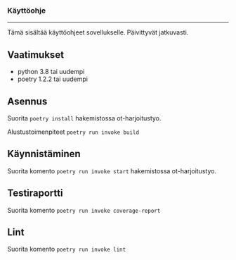 ### Käyttöohje
---
Tämä sisältää käyttöohjeet sovellukselle. Päivittyvät jatkuvasti. 

## Vaatimukset
  * python 3.8 tai uudempi 
  * poetry 1.2.2 tai uudempi

## Asennus
Suorita `poetry install` hakemistossa ot-harjoitustyo.

Alustustoimenpiteet `poetry run invoke build`

## Käynnistäminen
Suorita komento `poetry run invoke start` hakemistossa ot-harjoitustyo.

## Testiraportti

Suorita komento `poetry run invoke coverage-report`

## Lint

Suorita komento `poetry run invoke lint`